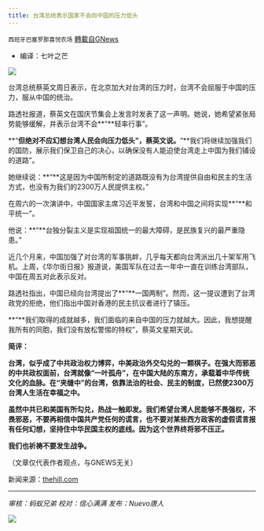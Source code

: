 ```yaml
---
title: 台湾总统表示国家不会向中国的压力低头
---
```

`西班牙巴塞罗那喜悦农场` [轉載自GNews](https://gnews.org/zh-hans/1585725/)

- 编译：七叶之芒


![](https://assets.gnews.org/wp-content/uploads/2021/10/image-187.png)

台湾总统蔡英文周日表示，在北京加大对台湾的压力时，台湾不会屈服于中国的压力，服从中国的统治。

路透社报道，蔡英文在国庆节集会上发言时发表了这一声明。她说，她希望紧张局势能够缓解，并表示台湾不会**“**轻率行事”。

**“**但绝对不应幻想台湾人民会向压力低头”，蔡英文说。**“**我们将继续加强我们的国防，展示我们保卫自己的决心，以确保没有人能迫使台湾走上中国为我们铺设的道路”。

她继续说：**“**这是因为中国所制定的道路既没有为台湾提供自由和民主的生活方式，也没有为我们的2300万人民提供主权。”

在周六的一次演讲中，中国国家主席习近平发誓，台湾和中国之间将实现**“**和平统一”。

他说：**“**台独分裂主义是实现祖国统一的最大障碍，是民族复兴的最严重隐患。”

近几个月来，中国加强了对台湾的军事挑衅，几乎每天都向台湾派出几十架军用飞机。上周，《华尔街日报》报道说，美国军队在过去一年中一直在训练台湾部队，中国在周五对此表示反对。

路透社指出，中国已经向台湾提出了**“**一国两制”。然而，这一提议遭到了台湾政党的拒绝，他们指出中国对香港的民主抗议者进行了镇压。

**“**我们取得的成就越多，我们面临的来自中国的压力就越大。因此，我想提醒我所有的同胞，我们没有放松警惕的特权”，蔡英文星期天说。

**简评：**

**台湾，似乎成了中共政治权力博弈，中美政治外交勾兑的一颗棋子。在强大而邪恶的中共政权面前，台湾就像“一叶孤舟”，在中国大陆的东南方，承载着中华传统文化的血脉。在“夹缝中”的台湾，依靠法治的社会、民主的制度，已然使2300万台湾人生活在幸福之中。**

**虽然中共已和美国有所勾兑，热战一触即发。我们希望台湾人民能够不畏强权，不畏邪恶，不要再相信中国共产党任何的谎言，也不要对某些西方政客的虚假谎言报有任何幻想，坚持住中华民国主权的底线。因为这个世界终将邪不压正。**

**我们也祈祷不要发生战争。**

（文章仅代表作者观点，与GNEWS无关）

新闻来源：[thehill.com](https://thehill.com/policy/international/asia-pacific/576098-taiwan-president-says-nation-will-not-bow-to-pressure-from?rl=1)

* * *

*审核：蚂蚁兄弟
校对：信心满满
发布：Nuevo唐人*

![](https://assets.gnews.org/wp-content/uploads/2021/10/GNEWS_CH.-1-1.jpeg)

